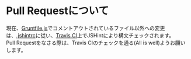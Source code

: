 # Pull Requestについて

現在、[Gruntfile.js](https://github.com/tombfix/core/blob/master/Gruntfile.js)でコメントアウトされているファイル以外への変更は、[.jshintrc](https://github.com/tombfix/core/blob/master/.jshintrc)に従い、[Travis CI](https://travis-ci.org/tombfix/core)上でJSHintにより構文チェックされます。  
Pull Requestをなさる際は、Travis CIのチェックを通る(All is well)ようお願いします。
